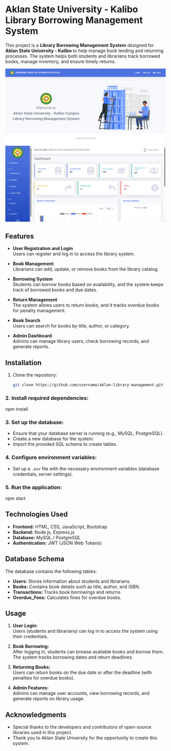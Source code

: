 # Aklan State University - Kalibo Library Borrowing Management System

This project is a **Library Borrowing Management System** designed for **Aklan State University - Kalibo** to help manage book lending and returning processes. The system helps both students and librarians track borrowed books, manage inventory, and ensure timely returns.

![Home Page Screenshot](screenshots/2.png "Home Page UI")
![Admin Page Screenshot](screenshots/1.png "Admin Page UI")


## Features

- **User Registration and Login**  
  Users can register and log in to access the library system.
  
- **Book Management**  
  Librarians can add, update, or remove books from the library catalog.

- **Borrowing System**  
  Students can borrow books based on availability, and the system keeps track of borrowed books and due dates.

- **Return Management**  
  The system allows users to return books, and it tracks overdue books for penalty management.

- **Book Search**  
  Users can search for books by title, author, or category.

- **Admin Dashboard**  
  Admins can manage library users, check borrowing records, and generate reports.

## Installation

1. Clone the repository:
   ```bash
   git clone https://github.com/username/aklan-library-management.git
   

### 2. Install required dependencies:
npm install


### 3. Set up the database:

- Ensure that your database server is running (e.g., MySQL, PostgreSQL).
- Create a new database for the system.
- Import the provided SQL schema to create tables.

### 4. Configure environment variables:

- Set up a `.env` file with the necessary environment variables (database credentials, server settings).

### 5. Run the application:
npm start


## Technologies Used

- **Frontend:** HTML, CSS, JavaScript, Bootstrap
- **Backend:** Node.js, Express.js
- **Database:** MySQL / PostgreSQL
- **Authentication:** JWT (JSON Web Tokens)

## Database Schema

The database contains the following tables:

- **Users:** Stores information about students and librarians.
- **Books:** Contains book details such as title, author, and ISBN.
- **Transactions:** Tracks book borrowings and returns.
- **Overdue_Fees:** Calculates fines for overdue books.

## Usage

1. **User Login:**  
   Users (students and librarians) can log in to access the system using their credentials.

2. **Book Borrowing:**  
   After logging in, students can browse available books and borrow them. The system tracks borrowing dates and return deadlines.

3. **Returning Books:**  
   Users can return books on the due date or after the deadline (with penalties for overdue books).

4. **Admin Features:**  
   Admins can manage user accounts, view borrowing records, and generate reports on library usage.

## Acknowledgments

- Special thanks to the developers and contributors of open-source libraries used in this project.
- Thank you to Aklan State University for the opportunity to create this system.


